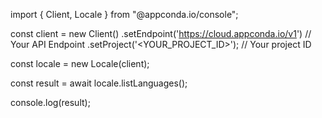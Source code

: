 import { Client, Locale } from "@appconda.io/console";

const client = new Client()
    .setEndpoint('https://cloud.appconda.io/v1') // Your API Endpoint
    .setProject('<YOUR_PROJECT_ID>'); // Your project ID

const locale = new Locale(client);

const result = await locale.listLanguages();

console.log(result);

